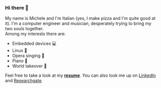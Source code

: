 ### Hi there 👋

My name is Michele and I'm Italian (yes, I make pizza and I'm quite good at it). I'm a computer engineer and musician, desperately trying to bring my two souls together.  
Among my interests there are:
* Embedded devices :computer:
* Linux :penguin:
* Opera singing :musical_score:
* Piano :musical_keyboard:
* World takeover :rocket:

Feel free to take a look at my [**resume**](MichelePerrone_Resume.pdf).
You can also look me up on [LinkedIn](https://www.linkedin.com/in/michele-perrone) and [Researchgate](https://www.researchgate.net/profile/Michele-Perrone-2).

<!--
**michele-perrone/michele-perrone** is a ✨ _special_ ✨ repository because its `README.md` (this file) appears on your GitHub profile.

Here are some ideas to get you started:

- 🔭 I’m currently working on ...
- 🌱 I’m currently learning ...
- 👯 I’m looking to collaborate on ...
- 🤔 I’m looking for help with ...
- 💬 Ask me about ...
- 📫 How to reach me: ...
- 😄 Pronouns: ...
- ⚡ Fun fact: ...
-->
